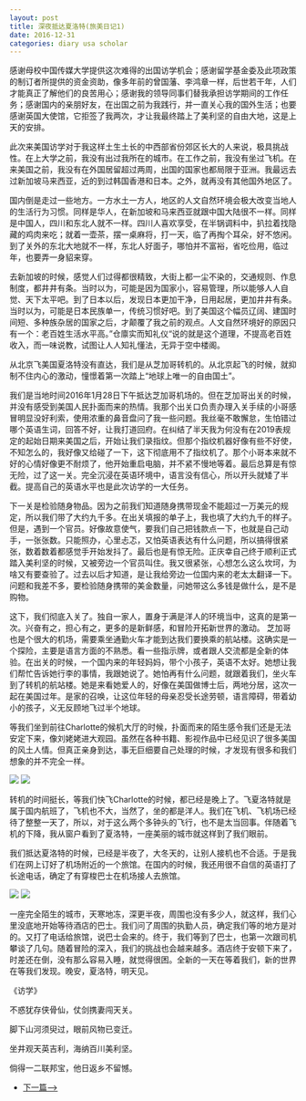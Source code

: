 ```yaml
---
layout: post
title: 深夜抵达夏洛特(旅美日记1)
date: 2016-12-31
categories: diary usa scholar
---
```

<!--more-->

感谢母校中国传媒大学提供这次难得的出国访学机会；感谢留学基金委及此项政策的制订者所提供的资金资助，像多年前的曾国藩、李鸿章一样，后世若干年，人们才能真正了解他们的良苦用心；感谢我的领导同事们替我承担访学期间的工作任务；感谢国内的亲朋好友，在出国之前为我践行，并一直关心我的国外生活；也要感谢英国大使馆，它拒签了我两次，才让我最终踏上了美利坚的自由大地，这是上天的安排。

此次来美国访学对于我这样土生土长的中西部省份郊区长大的人来说，极具挑战性。在上大学之前，我没有出过我所在的城市。在工作之前，我没有坐过飞机。在来美国之前，我没有在外国居留超过两周，出国的国家也都局限于亚洲。我最远去过新加坡马来西亚，近的到过韩国香港和日本。之外，就再没有其他国外地区了。

国内倒是走过一些地方。一方水土一方人，地区的人文自然环境会极大改变当地人的生活行为习惯。同样是华人，在新加坡和马来西亚就跟中国大陆很不一样。同样是中国人，四川和东北人就不一样。四川人喜欢享受，在半锅调料中，扒拉着找隐藏的鸡肉来吃；就着一壶茶，摆一桌麻将，打一天，临了再掏个耳朵，好不悠闲。到了关外的东北大地就不一样，东北人好面子，哪怕并不富裕，省吃俭用，临过年，也要弄一身貂来穿。

去新加坡的时候，感觉人们过得都很精致，大街上都一尘不染的，交通规则、作息制度，都井井有条。当时以为，可能是因为国家小，容易管理，所以能够人人自觉、天下太平吧。到了日本以后，发现日本更加干净，日用起居，更加井井有条。当时以为，可能是日本民族单一，传统习惯好吧。到了美国这个幅员辽阔、建国时间短、多种族杂居的国家之后，才颠覆了我之前的观点。人文自然环境好的原因只有一个：老百姓生活水平高。”仓廪实而知礼仪“说的就是这个道理，不提高老百姓收入，而一味说教，试图让人人知礼懂法，无异于空中楼阁。

从北京飞美国夏洛特没有直达，我们是从芝加哥转机的。从北京起飞的时候，就抑制不住内心的激动，憧憬着第一次踏上“地球上唯一的自由国土”。

我们是当地时间2016年1月28日下午抵达芝加哥机场的。但在芝加哥出关的时候，并没有感受到美国人民扑面而来的热情。我那个出关口负责办理入关手续的小哥感冒明显没好利索，使用浓重的鼻音盘问了我一些问题。我丝毫不敢懈怠，生怕错过哪个英语生词，回答不好，让我打道回府。在纠结了半天我为何没有在2019表规定的起始日期来美国之后，开始让我们录指纹。但那个指纹机器好像有些不好使，不知怎么的，我好像又给碰了一下，这下彻底用不了指纹机了。那个小哥本来就不好的心情好像更不耐烦了，他开始重启电脑，并不紧不慢地等着。最后总算是有惊无险，过了这一关。完全沉浸在英语环境中，语言没有信心，所以开头就矮了半截。提高自己的英语水平也是此次访学的一大任务。

下一关是检验随身物品。因为之前我们知道随身携带现金不能超过一万美元的规定，所以我们带了大约九千多。在出关填报的单子上，我也填了大约九千的样子。但是，遇到一个官员。好像故意使气，要我们自己把钱款点一下，也就是自己动手，一张张数。只能照办，心里忐忑，又怕英语表达有什么问题，所以搞得很紧张，数着数着都感觉手开始发抖了。最后也是有惊无险。正庆幸自己终于顺利正式踏入美利坚的时候，又被旁边一个官员叫住。我又很紧张，心想怎么这么坎坷，为啥又有要查验了。过去以后才知道，是让我给旁边一位国内来的老太太翻译一下。问题和我差不多，要检验随身携带的美金数量，问她带这么多钱是做什么，是不是购物。

这下，我们彻底入关了。独自一家人，置身于满是洋人的环境当中，这真的是第一次。兴奋有之，担心有之，更多的是新鲜感，和冒险开拓新世界的激动。
芝加哥也是个很大的机场，需要乘坐通勤火车才能到达我们要换乘的航站楼。这确实是一个探险，主要是语言方面的不熟悉。看一些指示牌，或者跟人交流都是全新的体验。在出关的时候，一个国内来的年轻妈妈，带个小孩子，英语不太好。她想让我们帮忙告诉她行李的事情，我跟她说了。她怕再有什么问题，就跟着我们，坐火车到了转机的航站楼。她是来看她爱人的，好像在美国做博士后，两地分居，这次一起在美国过年。是家的召唤，让这位年轻的母亲忍受长途劳顿，语言障碍，带着幼小的孩子，义无反顾地飞过半个地球。

等我们坐到前往Charlotte的候机大厅的时候，扑面而来的陌生感令我们还是无法安定下来，像刘姥姥进大观园。虽然在各种书籍、影视作品中已经见识了很多美国的风土人情。但真正亲身到达，事无巨细要自己处理的时候，才发现有很多和我们想象的并不完全一样。

![]({{site.url}}/Images/DiaryUSA/image1.jpeg)
![]({{site.url}}/Images/DiaryUSA/image2.jpeg)

转机的时间挺长，等我们快飞Charlotte的时候，都已经是晚上了。飞夏洛特就是属于国内航班了，飞机也不大，当然了，坐的都是洋人。我们在飞机、飞机场已经待了整整一天了，所以，对于这么两个多钟头的飞行，也不是太当回事。伴随着飞机的下降，我从窗户看到了夏洛特，一座美丽的城市就这样到了我们眼前。

我们抵达夏洛特的时候，已经是半夜了，大冬天的，让别人接机也不合适。于是我们在网上订好了机场附近的一个旅馆。在国内的时候，我还用很不自信的英语打了长途电话，确定了有穿梭巴士在机场接人去旅馆。

![]({{site.url}}/Images/DiaryUSA/image3.jpeg)
![]({{site.url}}/Images/DiaryUSA/image4.jpeg)
  
一座完全陌生的城市，天寒地冻，深更半夜，周围也没有多少人，就这样，我们心里没底地开始等待酒店的巴士。我们问了周围的执勤人员，确定我们等的地方是对的。又打了电话给旅馆，说巴士会来的。终于，我们等到了巴士，也第一次跟司机攀谈了几句。随着冒险的深入，我们的挑战也会越来越多。酒店终于安顿下来了，时差还在倒，没有那么容易入睡，就觉得很困。全新的一天在等着我们，新的世界在等我们发现。晚安，夏洛特，明天见。

《访学》

不惑犹存侠骨仙，仗剑携妻闯天关。

脚下山河须臾过，眼前风物已变迁。

坐井观天英吉利，海纳百川美利坚。

倘得一二联邦宝，他日返乡不留憾。

- [下一篇-->](/diary/usa/scholar/2016/12/31/diary-usa-2.html)

<script>
  (function(i,s,o,g,r,a,m){i['GoogleAnalyticsObject']=r;i[r]=i[r]||function(){
  (i[r].q=i[r].q||[]).push(arguments)},i[r].l=1*new Date();a=s.createElement(o),
  m=s.getElementsByTagName(o)[0];a.async=1;a.src=g;m.parentNode.insertBefore(a,m)
  })(window,document,'script','https://www.google-analytics.com/analytics.js','ga');

  ga('create', 'UA-85986843-1', 'auto');
  ga('send', 'pageview');

</script>
